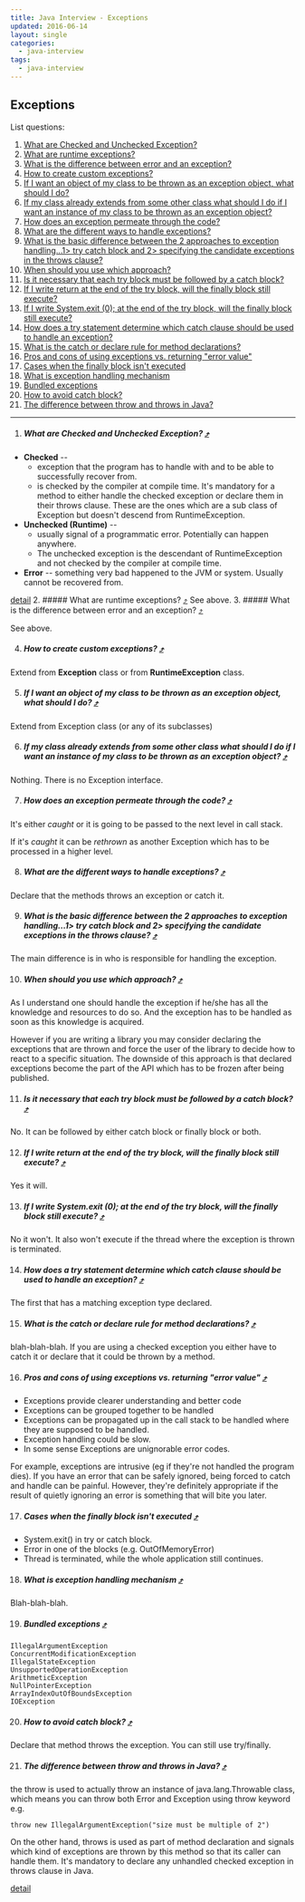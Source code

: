 ```yaml
---
title: Java Interview - Exceptions
updated: 2016-06-14
layout: single
categories:
  - java-interview
tags:
  - java-interview
---
```

Exceptions
---

List questions:

1. [What are Checked and Unchecked Exception?](#what-are-checked-and-unchecked-exception-)
1. [What are runtime exceptions?](#what-are-runtime-exceptions-)
1. [What is the difference between error and an exception?](#what-is-the-difference-between-error-and-an-exception-)
1. [How to create custom exceptions?](#how-to-create-custom-exceptions-)
1. [If I want an object of my class to be thrown as an exception object, what should I do?](#if-i-want-an-object-of-my-class-to-be-thrown-as-an-exception-object-what-should-i-do-)
1. [If my class already extends from some other class what should I do if I want an instance of my class to be thrown as an exception object?](#if-my-class-already-extends-from-some-other-class-what-should-i-do-if-i-want-an-instance-of-my-class-to-be-thrown-as-an-exception-object-)
1. [How does an exception permeate through the code?](#how-does-an-exception-permeate-through-the-code-)
1. [What are the different ways to handle exceptions?](#what-are-the-different-ways-to-handle-exceptions-)
1. [What is the basic difference between the 2 approaches to exception handling...1> try catch block and 2> specifying the candidate exceptions in the throws clause?](#what-is-the-basic-difference-between-the-2-approaches-to-exception-handling1-try-catch-block-and-2-specifying-the-candidate-exceptions-in-the-throws-clause-)
1. [When should you use which approach?](#when-should-you-use-which-approach-)
1. [Is it necessary that each try block must be followed by a catch block?](#is-it-necessary-that-each-try-block-must-be-followed-by-a-catch-block-)
1. [If I write return at the end of the try block, will the finally block still execute?](#if-i-write-return-at-the-end-of-the-try-block-will-the-finally-block-still-execute-)
1. [If I write System.exit (0); at the end of the try block, will the finally block still execute?](#if-i-write-systemexit-0-at-the-end-of-the-try-block-will-the-finally-block-still-execute-)
1. [How does a try statement determine which catch clause should be used to handle an exception?](#how-does-a-try-statement-determine-which-catch-clause-should-be-used-to-handle-an-exception-)
1. [What is the catch or declare rule for method declarations?](#what-is-the-catch-or-declare-rule-for-method-declarations-)
1. [Pros and cons of using exceptions vs. returning "error value"](#pros-and-cons-of-using-exceptions-vs-returning-error-value-)
1. [Cases when the finally block isn't executed](#cases-when-the-finally-block-isnt-executed-)
1. [What is exception handling mechanism](#what-is-exception-handling-mechanism-)
1. [Bundled exceptions](#bundled-exceptions-)
1. [How to avoid catch block?](#how-to-avoid-catch-block-)
1. [The difference between throw and throws in Java?]()

---
1. ##### What are Checked and Unchecked Exception? [&#10548;](#exceptions)
  * **Checked** --
    * exception that the program has to handle with and to be able to successfully recover from.
    * is checked by the compiler at compile time. It's mandatory for a method to either handle the checked exception or declare them in their throws clause. These are the ones which are a sub class of Exception but doesn't descend from RuntimeException.
  * **Unchecked (Runtime)** --
    * usually signal of a programmatic error. Potentially can happen anywhere.
    * The unchecked exception is the descendant of RuntimeException and not checked by the compiler at compile time.
  * **Error** -- something very bad happened to the JVM or system. Usually cannot be recovered from.
  
  [detail](http://java67.blogspot.sg/2012/12/difference-between-runtimeexception-and-checked-exception.html)
2. ##### What are runtime exceptions? [&#10548;](#exceptions)
  See above.
3. ##### What is the difference between error and an exception? [&#10548;](#exceptions)

  See above.

4. ##### How to create custom exceptions? [&#10548;](#exceptions)

  Extend from **Exception** class or from **RuntimeException** class.

5. ##### If I want an object of my class to be thrown as an exception object, what should I do? [&#10548;](#exceptions)

  Extend from Exception class (or any of its subclasses)

6. ##### If my class already extends from some other class what should I do if I want an instance of my class to be thrown as an exception object? [&#10548;](#exceptions)

  Nothing. There is no Exception interface.

7. ##### How does an exception permeate through the code? [&#10548;](#exceptions)

  It's either *caught* or it is going to be passed to the next level in call stack.

  If it's *caught* it can be *rethrown* as another Exception which has to be processed in a higher level.

8. ##### What are the different ways to handle exceptions? [&#10548;](#exceptions)

  Declare that the methods throws an exception or catch it.

9. ##### What is the basic difference between the 2 approaches to exception handling...1> try catch block and 2> specifying the candidate exceptions in the throws clause? [&#10548;](#exceptions)

  The main difference is in who is responsible for handling the exception.

10. ##### When should you use which approach? [&#10548;](#exceptions)

  As I understand one should handle the exception if he/she has all the knowledge and resources to do so. And the exception has to be handled as soon as this knowledge is acquired.

  However if you are writing a library you may consider declaring the exceptions that are thrown and force the user of the library to decide how to react to a specific situation. The downside of this approach is that declared exceptions become the part of the API which has to be frozen after being published.

11. ##### Is it necessary that each try block must be followed by a catch block? [&#10548;](#exceptions)

  No. It can be followed by either catch block or finally block or both.

12. ##### If I write return at the end of the try block, will the finally block still execute? [&#10548;](#exceptions)

  Yes it will.

13. ##### If I write System.exit (0); at the end of the try block, will the finally block still execute? [&#10548;](#exceptions)

  No it won't. It also won't execute if the thread where the exception is thrown is terminated.

14. ##### How does a try statement determine which catch clause should be used to handle an exception? [&#10548;](#exceptions)

  The first that has a matching exception type declared.

15. ##### What is the catch or declare rule for method declarations? [&#10548;](#exceptions)

  blah-blah-blah. If you are using a checked exception you either have to catch it or declare that it could be thrown by a method.

16. ##### Pros and cons of using exceptions vs. returning "error value" [&#10548;](#exceptions)

  * Exceptions provide clearer understanding and better code
  * Exceptions can be grouped together to be handled
  * Exceptions can be propagated up in the call stack to be handled where they are supposed to be handled.
  * Exception handling could be slow.
  * In some sense Exceptions are unignorable error codes.

  For example, exceptions are intrusive (eg if they're not handled the program dies).  If you have an error that can be safely ignored, being forced to catch and handle can be painful. However, they're definitely appropriate if the result of quietly ignoring an error is something that will bite you later.

17. ##### Cases when the finally block isn't executed [&#10548;](#exceptions)

  * System.exit() in try or catch block.
  * Error in one of the blocks (e.g. OutOfMemoryError)
  * Thread is terminated, while the whole application still continues.

18. ##### What is exception handling mechanism [&#10548;](#exceptions)

  Blah-blah-blah.

19. ##### Bundled exceptions [&#10548;](#exceptions)

  ```
  IllegalArgumentException
  ConcurrentModificationException
  IllegalStateException
  UnsupportedOperationException
  ArithmeticException
  NullPointerException
  ArrayIndexOutOfBoundsException
  IOException
  ```

20. ##### How to avoid catch block? [&#10548;](#exceptions)

  Declare that method throws the exception. You can still use try/finally.

21. ##### The difference between throw and throws in Java? [&#10548;](#exceptions)

  the throw is used to actually throw an instance of java.lang.Throwable class, which means you can throw both Error and Exception using throw keyword e.g.

  ```
  throw new IllegalArgumentException("size must be multiple of 2")
  ```

  On the other hand, throws is used as part of method declaration and signals which kind of exceptions are thrown by this method so that its caller can handle them. It's mandatory to declare any unhandled checked exception in throws clause in Java.

  [detail](http://javarevisited.blogspot.sg/2012/02/difference-between-throw-and-throws-in.html)
